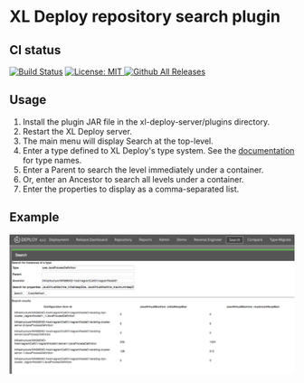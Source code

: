 # XL Deploy repository search plugin #

## CI status ##

[![Build Status][xld-repo-search-plugin-travis-image]][xld-repo-search-plugin-travis-url]
[![License: MIT][xld-repo-search-plugin-license-image] ][xld-repo-search-plugin-license-url]
[![Github All Releases][xld-repo-search-plugin-downloads-image] ]()

[xld-repo-search-plugin-travis-image]: https://travis-ci.org/xebialabs-community/xld-repo-search-plugin.svg?branch=master
[xld-repo-search-plugin-travis-url]: https://travis-ci.org/xebialabs-community/xld-repo-search-plugin
[xld-repo-search-plugin-license-image]: https://img.shields.io/badge/License-MIT-yellow.svg
[xld-repo-search-plugin-license-url]: https://opensource.org/licenses/MIT
[xld-repo-search-plugin-downloads-image]: https://img.shields.io/github/downloads/xebialabs-community/xld-repo-search-plugin/total.svg



## Usage ##

1. Install the plugin JAR file in the xl-deploy-server/plugins directory.
2. Restart the XL Deploy server.
3. The main menu will display Search at the top-level.
4. Enter a type defined to XL Deploy's type system.  See the [documentation](https://docs.xebialabs.com/xl-deploy/6.2.x/) for type names.
5. Enter a Parent to search the level immediately under a container.
6. Or, enter an Ancestor to search all levels under a container.
7. Enter the properties to display as a comma-separated list.

## Example ##

![search image](images/search-1.png)






